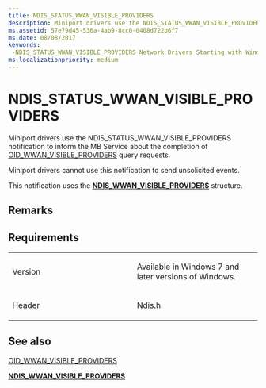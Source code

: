 ```yaml
---
title: NDIS_STATUS_WWAN_VISIBLE_PROVIDERS
description: Miniport drivers use the NDIS_STATUS_WWAN_VISIBLE_PROVIDERS notification to inform the MB Service about the completion of OID_WWAN_VISIBLE_PROVIDERS \ 160;query requests.
ms.assetid: 57e79d45-536a-4ab9-8cc0-0408d722b6f7
ms.date: 08/08/2017
keywords: 
 -NDIS_STATUS_WWAN_VISIBLE_PROVIDERS Network Drivers Starting with Windows Vista
ms.localizationpriority: medium
---
```


# NDIS\_STATUS\_WWAN\_VISIBLE\_PROVIDERS


Miniport drivers use the NDIS\_STATUS\_WWAN\_VISIBLE\_PROVIDERS notification to inform the MB Service about the completion of [OID\_WWAN\_VISIBLE\_PROVIDERS](oid-wwan-visible-providers.md) query requests.

Miniport drivers cannot use this notification to send unsolicited events.

This notification uses the [**NDIS\_WWAN\_VISIBLE\_PROVIDERS**](https://docs.microsoft.com/windows-hardware/drivers/ddi/ndiswwan/ns-ndiswwan-_ndis_wwan_visible_providers) structure.

Remarks
-------

Requirements
------------

<table>
<colgroup>
<col width="50%" />
<col width="50%" />
</colgroup>
<tbody>
<tr class="odd">
<td><p>Version</p></td>
<td><p>Available in Windows 7 and later versions of Windows.</p></td>
</tr>
<tr class="even">
<td><p>Header</p></td>
<td>Ndis.h</td>
</tr>
</tbody>
</table>

## See also


[OID\_WWAN\_VISIBLE\_PROVIDERS](oid-wwan-visible-providers.md)

[**NDIS\_WWAN\_VISIBLE\_PROVIDERS**](https://docs.microsoft.com/windows-hardware/drivers/ddi/ndiswwan/ns-ndiswwan-_ndis_wwan_visible_providers)

 

 




